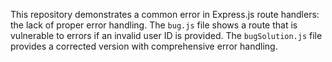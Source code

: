 This repository demonstrates a common error in Express.js route handlers: the lack of proper error handling. The `bug.js` file shows a route that is vulnerable to errors if an invalid user ID is provided.  The `bugSolution.js` file provides a corrected version with comprehensive error handling.